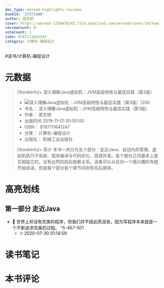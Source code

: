 ```yaml
---
doc_type: weread-highlights-reviews
bookId: "27371406"
author: 周志明
cover: https://weread-1258476243.file.myqcloud.com/weread/cover/14/YueWen_27371406/t7_YueWen_27371406.jpg
reviewCount: 0
noteCount: 1
isbn: 9787111641247
category: 计算机-编程设计
---
```


#读书/计算机-编程设计

# 元数据
> [!bookinfo]+ 深入理解Java虚拟机：JVM高级特性与最佳实践（第3版）
> - ![ 深入理解Java虚拟机：JVM高级特性与最佳实践（第3版）|200](https://weread-1258476243.file.myqcloud.com/weread/cover/14/YueWen_27371406/t7_YueWen_27371406.jpg)
> - 书名： 深入理解Java虚拟机：JVM高级特性与最佳实践（第3版）
> - 作者： 周志明
> - 出版时间 2019-11-01 00:00:00
> - ISBN： 9787111641247
> - 分类： 计算机-编程设计
> - 出版社： 机械工业出版社

> [!bookinfo]+ 简介
> 本书一共分为五个部分：走近Java、自动内存管理、虚拟机执行子系统、程序编译与代码优化、高效并发。各个部分之间基本上是互相独立的，没有必然的前后依赖关系，读者可以从任何一个感兴趣的专题开始阅读，但是每个部分各个章节间则有先后顺序。
# 高亮划线

## 第一部分 走近Java


- 📌 世界上并没有完美的程序，但我们并不因此而沮丧，因为写程序本来就是一个不断追求完美的过程。 ^5-457-501
    - ⏱ 2020-07-30 01:14:59 
# 读书笔记

# 本书评论
